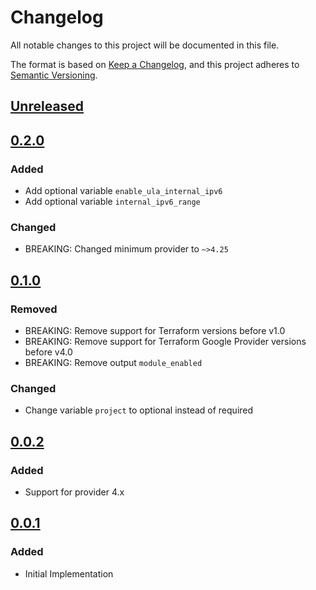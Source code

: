 # Changelog

All notable changes to this project will be documented in this file.

The format is based on [Keep a Changelog](https://keepachangelog.com/en/1.0.0/),
and this project adheres to [Semantic Versioning](https://semver.org/spec/v2.0.0.html).

## [Unreleased]

## [0.2.0]

### Added

- Add optional variable `enable_ula_internal_ipv6`
- Add optional variable `internal_ipv6_range`

### Changed

- BREAKING: Changed minimum provider to `~>4.25`

## [0.1.0]

### Removed

- BREAKING: Remove support for Terraform versions before v1.0
- BREAKING: Remove support for Terraform Google Provider versions before v4.0
- BREAKING: Remove output `module_enabled`

### Changed

- Change variable `project` to optional instead of required

## [0.0.2]

### Added

- Support for provider 4.x

## [0.0.1]

### Added

- Initial Implementation

<!-- markdown-link-check-disable -->

[unreleased]: https://github.com/mineiros-io/terraform-google-network-vpc/compare/v0.2.0...HEAD
[0.2.0]: https://github.com/mineiros-io/terraform-google-network-vpc/compare/v0.1.0...v0.2.0
[0.1.0]: https://github.com/mineiros-io/terraform-google-network-vpc/compare/v0.0.2...v0.1.0
[0.0.2]: https://github.com/mineiros-io/terraform-google-network-vpc/compare/v0.0.1...v0.0.2
[0.0.1]: https://github.com/mineiros-io/terraform-google-network-vpc/releases/tag/v0.0.1

<!-- markdown-link-check-disabled -->
